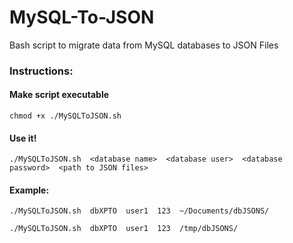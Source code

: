 # MySQL-To-JSON
Bash script to migrate data from MySQL databases to JSON Files

### Instructions:

#### Make script executable
```
chmod +x ./MySQLToJSON.sh
```

#### Use it!
```
./MySQLToJSON.sh  <database name>  <database user>  <database password>  <path to JSON files>
```
  
 #### Example:
 ```
 ./MySQLToJSON.sh  dbXPTO  user1  123  ~/Documents/dbJSONS/
 ```
 ```
 ./MySQLToJSON.sh  dbXPTO  user1  123  /tmp/dbJSONS/
 ```

